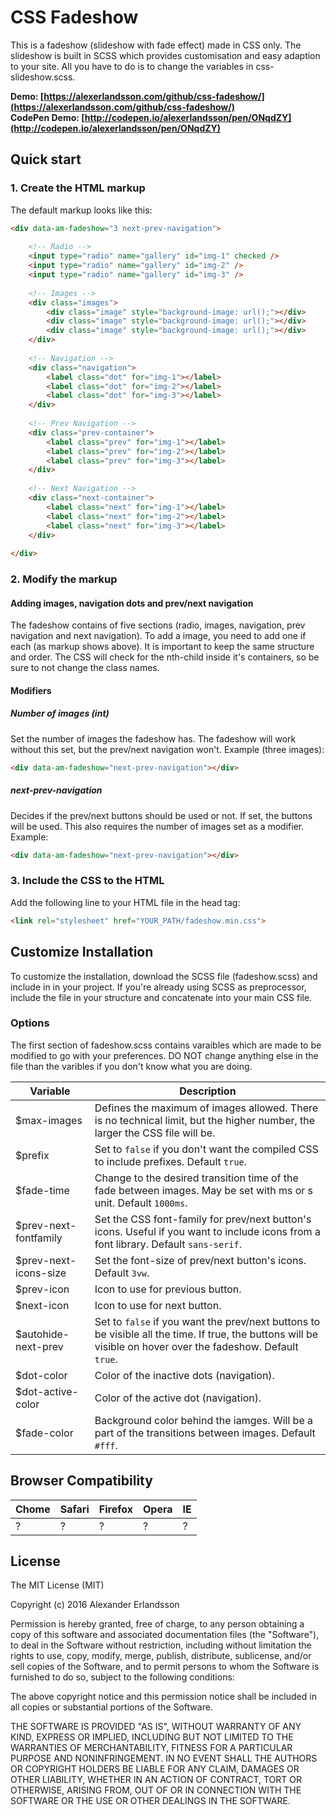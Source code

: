 # CSS Fadeshow
This is a fadeshow (slideshow with fade effect) made in CSS only. The slideshow is built in SCSS which provides customisation and easy adaption to your site. All you have to do is to change the variables in css-slideshow.scss.

**Demo: [https://alexerlandsson.com/github/css-fadeshow/](https://alexerlandsson.com/github/css-fadeshow/)**  
**CodePen Demo: [http://codepen.io/alexerlandsson/pen/ONqdZY](http://codepen.io/alexerlandsson/pen/ONqdZY)**

## Quick start
### 1. Create the HTML markup
The default markup looks like this:

```html
<div data-am-fadeshow="3 next-prev-navigation">
	
	<!-- Radio -->
	<input type="radio" name="gallery" id="img-1" checked />
	<input type="radio" name="gallery" id="img-2" />
	<input type="radio" name="gallery" id="img-3" />
	
	<!-- Images -->
	<div class="images">
		<div class="image" style="background-image: url();"></div>
		<div class="image" style="background-image: url();"></div>
		<div class="image" style="background-image: url();"></div>
	</div>
	
	<!-- Navigation -->
	<div class="navigation">
		<label class="dot" for="img-1"></label>
		<label class="dot" for="img-2"></label>
		<label class="dot" for="img-3"></label>
	</div>
	
	<!-- Prev Navigation -->
	<div class="prev-container">
		<label class="prev" for="img-1"></label>
		<label class="prev" for="img-2"></label>
		<label class="prev" for="img-3"></label>
	</div>
	
	<!-- Next Navigation -->
	<div class="next-container">
		<label class="next" for="img-1"></label>
		<label class="next" for="img-2"></label>
		<label class="next" for="img-3"></label>
	</div>
	
</div>
```

### 2. Modify the markup

#### Adding images, navigation dots and prev/next navigation
The fadeshow contains of five sections (radio, images, navigation, prev navigation and next navigation). To add a image, you need to add one if each (as markup shows above). It is important to keep the same structure and order. The CSS will check for the nth-child inside it's containers, so be sure to not change the class names.

#### Modifiers

##### Number of images (int)
Set the number of images the fadeshow has. The fadeshow will work without this set, but the prev/next navigation won't. Example (three images):

```html
<div data-am-fadeshow="next-prev-navigation"></div>
```

##### next-prev-navigation
Decides if the prev/next buttons should be used or not. If set, the buttons will be used. This also requires the number of images set as a modifier. Example:

```html
<div data-am-fadeshow="next-prev-navigation"></div>
```

### 3. Include the CSS to the HTML
Add the following line to your HTML file in the head tag:
```html
<link rel="stylesheet" href="YOUR_PATH/fadeshow.min.css">
```

## Customize Installation
To customize the installation, download the SCSS file (fadeshow.scss) and include in in your project. If you're already using SCSS as preprocessor, include the file in your structure and concatenate into your main CSS file.

### Options
The first section of fadeshow.scss contains varaibles which are made to be modified to go with your preferences. DO NOT change anything else in the file than the varibles if you don't know what you are doing.

Variable 				| Description
----------------------- | -----------------------
$max-images 			| Defines the maximum of images allowed. There is no technical limit, but the higher number, the larger the CSS file will be.
$prefix 				| Set to `false` if you don't want the compiled CSS to include prefixes. Default `true`.
$fade-time 				| Change to the desired transition time of the fade between images. May be set with ms or s unit. Default `1000ms`.
$prev-next-fontfamily 	| Set the CSS font-family for prev/next button's icons. Useful if you want to include icons from a font library. Default `sans-serif`.
$prev-next-icons-size 	| Set the font-size of prev/next button's icons. Default `3vw`.
$prev-icon 				| Icon to use for previous button.
$next-icon 				| Icon to use for next button.
$autohide-next-prev 	| Set to `false` if you want the prev/next buttons to be visible all the time. If true, the buttons will be visible on hover over the fadeshow. Default `true`.
$dot-color 				| Color of the inactive dots (navigation).
$dot-active-color 		| Color of the active dot (navigation).
$fade-color 			| Background color behind the iamges. Will be a part of the transitions between images. Default `#fff`.

## Browser Compatibility
Chome 	 | Safari  | Firefox | Opera   | IE
---------|---------|---------|---------|---------
? 		 | ?	   | ?       | ? 	   | ?

## License
The MIT License (MIT)

Copyright (c) 2016 Alexander Erlandsson

Permission is hereby granted, free of charge, to any person obtaining a copy of this software and associated documentation files (the "Software"), to deal in the Software without restriction, including without limitation the rights to use, copy, modify, merge, publish, distribute, sublicense, and/or sell copies of the Software, and to permit persons to whom the Software is furnished to do so, subject to the following conditions:

The above copyright notice and this permission notice shall be included in all copies or substantial portions of the Software.

THE SOFTWARE IS PROVIDED "AS IS", WITHOUT WARRANTY OF ANY KIND, EXPRESS OR IMPLIED, INCLUDING BUT NOT LIMITED TO THE WARRANTIES OF MERCHANTABILITY, FITNESS FOR A PARTICULAR PURPOSE AND NONINFRINGEMENT. IN NO EVENT SHALL THE AUTHORS OR COPYRIGHT HOLDERS BE LIABLE FOR ANY CLAIM, DAMAGES OR OTHER LIABILITY, WHETHER IN AN ACTION OF CONTRACT, TORT OR OTHERWISE, ARISING FROM, OUT OF OR IN CONNECTION WITH THE SOFTWARE OR THE USE OR OTHER DEALINGS IN THE SOFTWARE.